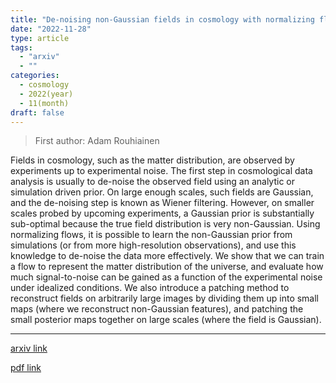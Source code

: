 ```yaml
---
title: "De-noising non-Gaussian fields in cosmology with normalizing flows"
date: "2022-11-28"
type: article
tags:
  - "arxiv"
  - ""
categories:
  - cosmology
  - 2022(year)
  - 11(month)
draft: false
---
```


> First author: Adam Rouhiainen

 Fields in cosmology, such as the matter distribution, are observed by
experiments up to experimental noise. The first step in cosmological data
analysis is usually to de-noise the observed field using an analytic or
simulation driven prior. On large enough scales, such fields are Gaussian, and
the de-noising step is known as Wiener filtering. However, on smaller scales
probed by upcoming experiments, a Gaussian prior is substantially sub-optimal
because the true field distribution is very non-Gaussian. Using normalizing
flows, it is possible to learn the non-Gaussian prior from simulations (or from
more high-resolution observations), and use this knowledge to de-noise the data
more effectively. We show that we can train a flow to represent the matter
distribution of the universe, and evaluate how much signal-to-noise can be
gained as a function of the experimental noise under idealized conditions. We
also introduce a patching method to reconstruct fields on arbitrarily large
images by dividing them up into small maps (where we reconstruct non-Gaussian
features), and patching the small posterior maps together on large scales
(where the field is Gaussian).

---
[arxiv link](http://arxiv.org/abs/2211.15161v1)

[pdf link](http://arxiv.org/pdf/2211.15161v1)